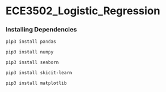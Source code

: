 # ECE3502_Logistic_Regression

### Installing Dependencies

`pip3 install pandas`

`pip3 install numpy`

`pip3 install seaborn`

`pip3 install skicit-learn`

`pip3 install matplotlib`
